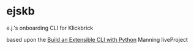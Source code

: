 # ejskb

e.j.'s onboarding CLI for Klickbrick

based upon the [Build an Extensible CLI with Python](https://www.manning.com/liveproject/build-an-extensible-cli-with-python) Manning liveProject
